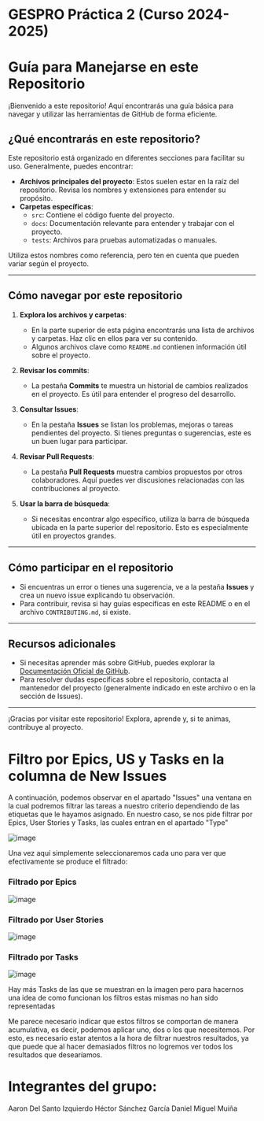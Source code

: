 # GESPRO Práctica 2 (Curso 2024-2025)
# Guía para Manejarse en este Repositorio

¡Bienvenido a este repositorio! Aquí encontrarás una guía básica para navegar y utilizar las herramientas de GitHub de forma eficiente. 

## ¿Qué encontrarás en este repositorio?

Este repositorio está organizado en diferentes secciones para facilitar su uso. Generalmente, puedes encontrar:

- **Archivos principales del proyecto**: Estos suelen estar en la raíz del repositorio. Revisa los nombres y extensiones para entender su propósito.
- **Carpetas específicas**: 
  - `src`: Contiene el código fuente del proyecto.
  - `docs`: Documentación relevante para entender y trabajar con el proyecto.
  - `tests`: Archivos para pruebas automatizadas o manuales.

Utiliza estos nombres como referencia, pero ten en cuenta que pueden variar según el proyecto.

---

## Cómo navegar por este repositorio

1. **Explora los archivos y carpetas**: 
   - En la parte superior de esta página encontrarás una lista de archivos y carpetas. Haz clic en ellos para ver su contenido.
   - Algunos archivos clave como `README.md` contienen información útil sobre el proyecto.

2. **Revisar los commits**:
   - La pestaña **Commits** te muestra un historial de cambios realizados en el proyecto. Es útil para entender el progreso del desarrollo.

3. **Consultar Issues**:
   - En la pestaña **Issues** se listan los problemas, mejoras o tareas pendientes del proyecto. Si tienes preguntas o sugerencias, este es un buen lugar para participar.

4. **Revisar Pull Requests**:
   - La pestaña **Pull Requests** muestra cambios propuestos por otros colaboradores. Aquí puedes ver discusiones relacionadas con las contribuciones al proyecto.

5. **Usar la barra de búsqueda**:
   - Si necesitas encontrar algo específico, utiliza la barra de búsqueda ubicada en la parte superior del repositorio. Esto es especialmente útil en proyectos grandes.

---

## Cómo participar en el repositorio

- Si encuentras un error o tienes una sugerencia, ve a la pestaña **Issues** y crea un nuevo issue explicando tu observación.
- Para contribuir, revisa si hay guías específicas en este README o en el archivo `CONTRIBUTING.md`, si existe.

---

## Recursos adicionales

- Si necesitas aprender más sobre GitHub, puedes explorar la [Documentación Oficial de GitHub](https://docs.github.com).
- Para resolver dudas específicas sobre el repositorio, contacta al mantenedor del proyecto (generalmente indicado en este archivo o en la sección de Issues).

---

¡Gracias por visitar este repositorio! Explora, aprende y, si te animas, contribuye al proyecto.


# Filtro por Epics, US y Tasks en la columna de New Issues
A continuación, podemos observar en el apartado "Issues" una ventana en la cual podremos filtrar las tareas a nuestro criterio dependiendo de las etiquetas que le hayamos asignado.
En nuestro caso, se nos pide filtrar por Epics, User Stories y Tasks, las cuales entran en el apartado "Type"

![image](https://github.com/user-attachments/assets/d9804184-00b9-4f46-9281-1f7ae81ecb53)

Una vez aquí simplemente seleccionaremos cada uno para ver que efectivamente se produce el filtrado: 



### Filtrado por Epics

![image](https://github.com/user-attachments/assets/dc5b43c3-c424-415a-b709-d5c875977b0d)



### Filtrado por User Stories

![image](https://github.com/user-attachments/assets/7e72ac44-8f98-4463-82ac-68212206a678)



### Filtrado por Tasks

![image](https://github.com/user-attachments/assets/2a18c933-f30b-4b74-88c1-856a8b827cef)



Hay más Tasks de las que se muestran en la imagen pero para hacernos una idea de como funcionan los filtros estas mismas no han sido representadas

Me parece necesario indicar que estos filtros se comportan de manera acumulativa, es decir, podemos aplicar uno, dos o los que necesitemos. Por esto, es necesario estar atentos a la hora de filtrar nuestros resultados, ya que puede que al hacer demasiados filtros no logremos ver todos los resultados que desearíamos.



# Integrantes del grupo:
Aaron Del Santo Izquierdo
Héctor Sánchez García
Daniel Miguel Muiña

